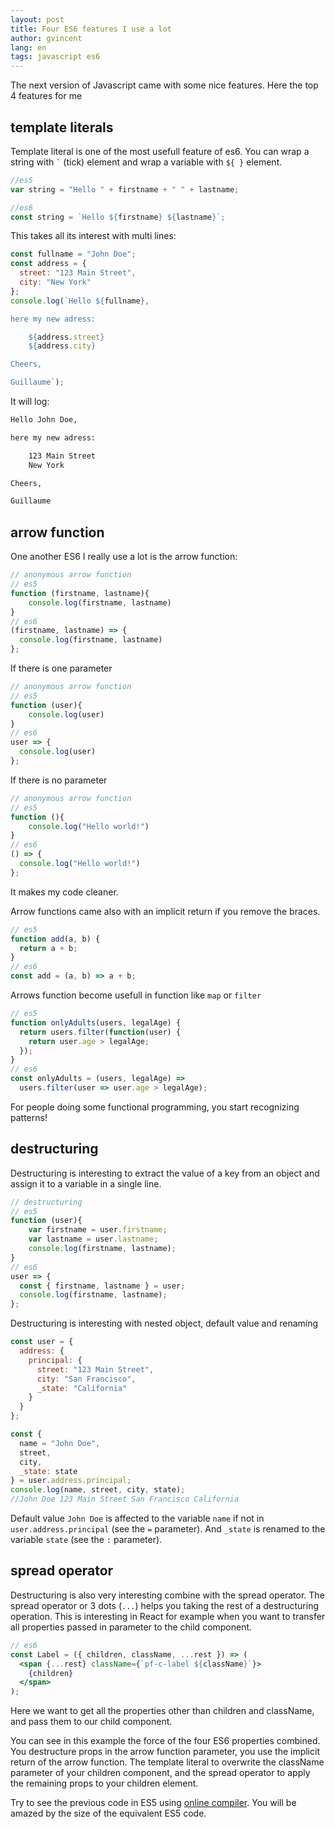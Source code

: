 ```yaml
---
layout: post
title: Four ES6 features I use a lot
author: gvincent
lang: en
tags: javascript es6
---
```


The next version of Javascript came with some nice features. Here the top 4 features for me

## template literals

Template literal is one of the most usefull feature of es6. You can wrap a string with `` ` `` (tick) element and wrap a variable with `${ }` element.

```js
//es5
var string = "Hello " + firstname + " " + lastname;

//es6
const string = `Hello ${firstname} ${lastname}`;
```

This takes all its interest with multi lines:

```js
const fullname = "John Doe";
const address = {
  street: "123 Main Street",
  city: "New York"
};
console.log(`Hello ${fullname},

here my new adress:

    ${address.street}
    ${address.city}

Cheers,

Guillaume`);
```

It will log:

```bash
Hello John Doe,

here my new adress:

    123 Main Street
    New York

Cheers,

Guillaume
```

## arrow function

One another ES6 I really use a lot is the arrow function:

```js
// anonymous arrow function
// es5
function (firstname, lastname){
    console.log(firstname, lastname)
}
// es6
(firstname, lastname) => {
  console.log(firstname, lastname)
};
```

If there is one parameter

```js
// anonymous arrow function
// es5
function (user){
    console.log(user)
}
// es6
user => {
  console.log(user)
};
```

If there is no parameter

```js
// anonymous arrow function
// es5
function (){
    console.log("Hello world!")
}
// es6
() => {
  console.log("Hello world!")
};
```

It makes my code cleaner.

Arrow functions came also with an implicit return if you remove the braces.

```js
// es5
function add(a, b) {
  return a + b;
}
// es6
const add = (a, b) => a + b;
```

Arrows function become usefull in function like `map` or `filter`

```js
// es5
function onlyAdults(users, legalAge) {
  return users.filter(function(user) {
    return user.age > legalAge;
  });
}
// es6
const onlyAdults = (users, legalAge) =>
  users.filter(user => user.age > legalAge);
```

For people doing some functional programming, you start recognizing patterns!

## destructuring

Destructuring is interesting to extract the value of a key from an object and assign it to a variable in a single line.

```js
// destructuring
// es5
function (user){
    var firstname = user.firstname;
    var lastname = user.lastname;
    console.log(firstname, lastname);
}
// es6
user => {
  const { firstname, lastname } = user;
  console.log(firstname, lastname);
};
```

Destructuring is interesting with nested object, default value and renaming

```js
const user = {
  address: {
    principal: {
      street: "123 Main Street",
      city: "San Francisco",
      _state: "California"
    }
  }
};

const {
  name = "John Doe",
  street,
  city,
  _state: state
} = user.address.principal;
console.log(name, street, city, state);
//John Doe 123 Main Street San Francisco California
```

Default value `John Doe` is affected to the variable `name` if not in `user.address.principal` (see the `=` parameter). And `_state` is renamed to the variable `state` (see the `:` parameter). 

## spread operator

Destructuring is also very interesting combine with the spread operator. The spread operator or 3 dots (`...`) helps you taking the rest of a destructuring operation. This is interesting in React for example when you want to transfer all properties passed in parameter to the child component.

```jsx
// es6
const Label = ({ children, className, ...rest }) => (
  <span {...rest} className={`pf-c-label ${className}`}>
    {children}
  </span>
);
```

Here we want to get all the properties other than children and className, and pass them to our child component.

You can see in this example the force of the four ES6 properties combined. You destructure props in the arrow function parameter, you use the implicit return of the arrow function. The template literal to overwrite the className parameter of your children component, and the spread operator to apply the remaining props to your children element.

Try to see the previous code in ES5 using [online compiler](https://babeljs.io/repl). You will be amazed by the size of the equivalent ES5 code.